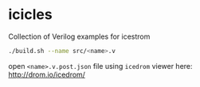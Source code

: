 # icicles

Collection of Verilog examples for icestrom

```sh
./build.sh --name src/<name>.v
```

open `<name>.v.post.json` file using `icedrom` viewer here: http://drom.io/icedrom/
